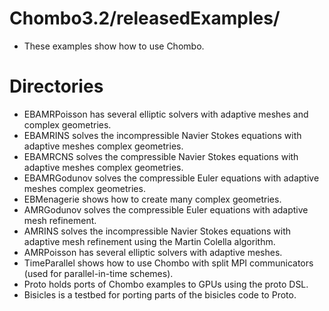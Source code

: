 # Chombo3.2/releasedExamples/
* These examples show how to use Chombo.

# Directories
* EBAMRPoisson has several elliptic solvers with adaptive meshes and complex geometries.
* EBAMRINS solves the incompressible Navier Stokes  equations with adaptive meshes complex geometries.
* EBAMRCNS solves the compressible Navier Stokes  equations with adaptive meshes complex geometries.
* EBAMRGodunov solves the compressible Euler equations with adaptive meshes complex geometries.
* EBMenagerie shows how to create many complex geometries.
* AMRGodunov solves the compressible Euler equations with adaptive mesh refinement.
* AMRINS solves the incompressible Navier Stokes  equations with adaptive mesh refinement using the Martin Colella algorithm.
* AMRPoisson has several elliptic solvers with adaptive meshes.
* TimeParallel shows how to use Chombo with split MPI communicators (used for parallel-in-time schemes).
* Proto holds ports of Chombo examples to GPUs using the proto DSL.
* Bisicles is a testbed for  porting parts of the bisicles code to Proto.
